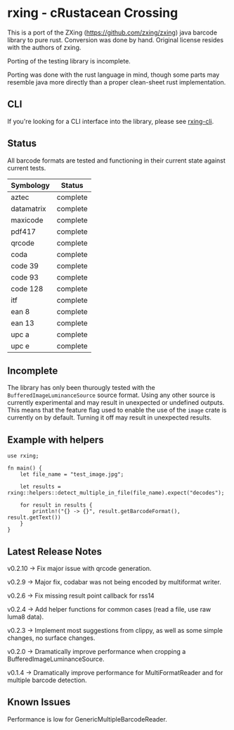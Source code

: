 # rxing - cRustacean Crossing

This is a port of the ZXing (https://github.com/zxing/zxing) java barcode library to pure rust. Conversion was done by hand. Original license resides with the authors of zxing.

Porting of the testing library is incomplete.

Porting was done with the rust language in mind, though some parts may resemble java more directly than a proper clean-sheet rust implementation.

## CLI
If you're looking for a CLI interface into the library, please see [rxing-cli](https://crates.io/crates/rxing-cli).

## Status
All barcode formats are tested and functioning in their current state against current tests.

| Symbology | Status |
| --- | --- |
| aztec | complete |
| datamatrix | complete |
| maxicode | complete |
| pdf417 | complete |
| qrcode | complete |
| coda | complete |
| code 39 | complete |
| code 93 | complete |
| code 128 | complete |
| itf | complete |
| ean 8 | complete |
| ean 13 | complete |
| upc a | complete |
| upc e | complete |

## Incomplete
The library has only been thurougly tested with the `BufferedImageLuminanceSource` source format. Using any other
source is currently experimental and may result in unexpected or undefined outputs. This means that the feature flag
used to enable the use of the `image` crate is currently on by default. Turning it off may result in unexpected results.

## Example with helpers

```
use rxing;

fn main() {
    let file_name = "test_image.jpg";

    let results = rxing::helpers::detect_multiple_in_file(file_name).expect("decodes");

    for result in results {
        println!("{} -> {}", result.getBarcodeFormat(), result.getText())
    }
}
```

## Latest Release Notes
v0.2.10 -> Fix major issue with qrcode generation.

v0.2.9 -> Major fix, codabar was not being encoded by multiformat writer.

v0.2.6 -> Fix missing result point callback for rss14

v0.2.4 -> Add helper functions for common cases (read a file, use raw luma8 data).

v0.2.3 -> Implement most suggestions from clippy, as well as some simple changes, no surface changes.

v0.2.0 -> Dramatically improve performance when cropping a BufferedImageLuminanceSource.

v0.1.4 -> Dramatically improve performance for MultiFormatReader and for multiple barcode detection.

## Known Issues
Performance is low for GenericMultipleBarcodeReader.
